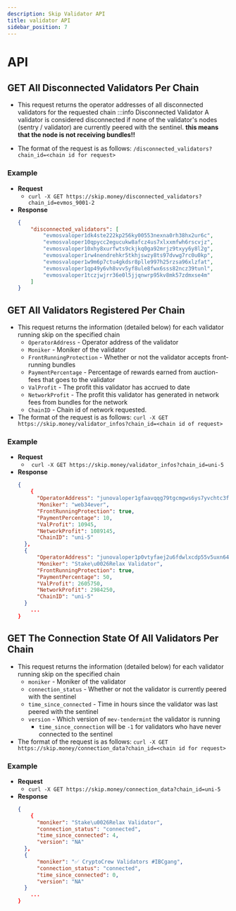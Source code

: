 ```yaml
---
description: Skip Validator API
title: validator API
sidebar_position: 7
---
```


# API

## GET All Disconnected Validators Per Chain

- This request returns the operator addresses of all disconnected validators for the requested chain
  :::info Disconnected Validator
  A validator is considered disconnected if none of the validator's nodes (sentry / validator) are currently peered with the sentinel. **this means that the node is not receiving bundles!!**

- The format of the request is as follows: `/disconnected_validators?chain_id=<chain id for request>`

### Example

- **Request**
  - `curl -X GET https://skip.money/disconnected_validators?chain_id=evmos_9001-2`
- **Response**
  ```JSON
  {
      "disconnected_validators": [
          "evmosvaloper1dk4ste222kp256ky00553nexna0rh38hx2ur6c",
          "evmosvaloper10qpycc2egucukw8afcz4us7xlxxmfwh6rscvjz",
          "evmosvaloper10xhy8xurfwts9ckjkq0ga92mrjz9txyy6y8l2g",
          "evmosvaloper1rw4nendrehkr5tkhjswzy8ts97dvwg7rc0u0kp",
          "evmosvaloper1w9m6p7ctu4gkdsr8plle997h25rzsa96xlzfat",
          "evmosvaloper1qp49y6vh8vvv5yf8ule8fwx6sss82ncz39tunl",
          "evmosvaloper1tczjwjrr36e0l5jjqnwrp95kv8mk57zdmxse4m"
      ]
  }
  ```

## GET All Validators Registered Per Chain

- This request returns the information (detailed below) for each validator running skip on the specified chain
  - `OperatorAddress` - Operator address of the validator
  - `Moniker` - Moniker of the validator
  - `FrontRunningProtection` - Whether or not the validator accepts front-running bundles
  - `PaymentPercentage` - Percentage of rewards earned from auction-fees that goes to the validator
  - `ValProfit` - The profit this validator has accrued to date
  - `NetworkProfit` - The profit this validator has generated in network fees from bundles for the network
  - `ChainID` - Chain id of network requested.
- The format of the request is as follows: `curl -X GET https://skip.money/validator_infos?chain_id=<chain id of request>`

### Example

- **Request**
  - ` curl -X GET https://skip.money/validator_infos?chain_id=uni-5`
- **Response**
  ```JSON
  {
      {
  		"OperatorAddress": "junovaloper1gfaavqqg79tgcmgws6ys7yvchtc3fl42zjw43l",
  		"Moniker": "web34ever",
  		"FrontRunningProtection": true,
  		"PaymentPercentage": 10,
  		"ValProfit": 10945,
  		"NetworkProfit": 1089145,
  		"ChainID": "uni-5"
  	},
  	{
  		"OperatorAddress": "junovaloper1p0vtyfaej2u6fdwlxcdp55v5uxn6433uc4msdz",
  		"Moniker": "Stake\u0026Relax Validator",
  		"FrontRunningProtection": true,
  		"PaymentPercentage": 50,
  		"ValProfit": 2605750,
  		"NetworkProfit": 2984250,
  		"ChainID": "uni-5"
  	}
      ...
  }
  ```

## GET The Connection State Of All Validators Per Chain

- This request returns the information (detailed below) for each validator running skip on the specified chain
  - `moniker` - Moniker of the validator
  - `connection_status` - Whether or not the validator is currently peered with the sentinel
  - `time_since_connected` - Time in hours since the validator was last peered with the sentinel
  - `version` - Which version of `mev-tendermint` the validator is running
    - `time_since_connection` will be `-1` for validators who have never connected to the sentinel
- The format of the request is as follows: `curl -X GET https://skip.money/connection_data?chain_id=<chain id for request>`

### Example

- **Request**
  - `curl -X GET https://skip.money/connection_data?chain_id=uni-5`
- **Response**
  ```JSON
  {
      {
  		"moniker": "Stake\u0026Relax Validator",
  		"connection_status": "connected",
  		"time_since_connected": 4,
  		"version": "NA"
  	},
  	{
  		"moniker": "✅ CryptoCrew Validators #IBCgang",
  		"connection_status": "connected",
  		"time_since_connected": 0,
  		"version": "NA"
  	}
      ...
  }
  ```

